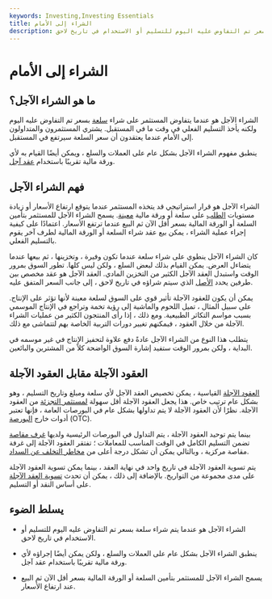 ```yaml
---
keywords: Investing,Investing Essentials
title: الشراء إلى الأمام
description: الشراء الآجل هو عندما يتم شراء سلعة بسعر تم التفاوض عليه اليوم للتسليم أو الاستخدام في تاريخ لاحق.
---
```


# الشراء إلى الأمام
## ما هو الشراء الآجل؟

الشراء الآجل هو عندما يتفاوض المستثمر على شراء [سلعة](/commodity) بسعر تم التفاوض عليه اليوم ولكنه يأخذ التسليم الفعلي في وقت ما في المستقبل. يشتري المستثمرون والمتداولون إلى الأمام عندما يعتقدون أن سعر السلعة سيرتفع في المستقبل.

ينطبق مفهوم الشراء الآجل بشكل عام على العملات والسلع ، ويمكن أيضًا القيام به لأي ورقة مالية تقريبًا باستخدام [عقد آجل](/forwardcontract).

## فهم الشراء الآجل

الشراء الآجل هو قرار استراتيجي قد يتخذه المستثمر عندما يتوقع ارتفاع الأسعار أو زيادة مستويات [الطلب](/demand) على سلعة أو ورقة مالية [معينة](/security). يسمح الشراء الآجل للمستثمر بتأمين السلعة أو الورقة المالية بسعر أقل الآن ثم البيع عندما ترتفع الأسعار. اعتمادًا على كيفية إجراء عملية الشراء ، يمكن بيع عقد شراء السلعة أو الورقة المالية لطرف آخر يقوم بالتسليم الفعلي.

كان الشراء الآجل ينطوي على شراء سلعة عندما تكون وفيرة ، وتخزينها ، ثم بيعها عندما يتضاءل العرض. يمكن القيام بذلك لبعض السلع ، ولكن ليس كلها. تطور السوق بمرور الوقت واستبدل العقد الآجل الكثير من التخزين المادي. العقد الآجل هو عقد مخصص بين طرفين يحدد [الأصل](/asset) الذي سيتم شراؤه في تاريخ لاحق ، إلى جانب السعر المتفق عليه.

يمكن أن يكون للعقود الآجلة تأثير قوي على السوق لسلعة معينة لأنها تؤثر على الإنتاج. على سبيل المثال ، تميل اللحوم والماشية إلى رؤية تخمة وتراجع في الإنتاج الموسمي بسبب مواسم التكاثر الطبيعية. ومع ذلك ، إذا رأى المنتجون الكثير من عمليات الشراء الآجلة من خلال العقود ، فيمكنهم تغيير دورات التربية الخاصة بهم لتتماشى مع ذلك.

يتطلب هذا النوع من الشراء الآجل عادةً دفع علاوة لتحفيز الإنتاج في غير موسمه في البداية ، ولكن بمرور الوقت ستفيد إشارة السوق الواضحة كلاً من المشترين والبائعين.

## العقود الآجلة مقابل العقود الآجلة

[العقود الآجلة](/futurescontract) القياسية ، يمكن تخصيص العقد الآجل لأي سلعة ومبلغ وتاريخ التسليم ، وهو بشكل عام ترتيب خاص. هذا يجعل العقود الآجلة أقل سهولة [لمستثمر التجزئة](/retailinvestor) من العقود الآجلة. نظرًا لأن العقود الآجلة لا يتم تداولها بشكل عام في البورصات العامة ، فإنها تعتبر أدوات خارج [البورصة](/otc) (OTC).

بينما يتم توحيد العقود الآجلة ، يتم التداول في البورصات الرئيسية ولديها [غرف مقاصة](/clearinghouse) تضمن التسليم الكامل في الوقت المناسب للمعاملات ؛ تفتقر العقود الآجلة إلى غرفة مقاصة مركزية ، وبالتالي يمكن أن تشكل درجة أعلى من [مخاطر التخلف عن السداد](/defaultrisk).

يتم تسوية العقود الآجلة في تاريخ واحد في نهاية العقد ، بينما يمكن تسوية العقود الآجلة على مدى مجموعة من التواريخ. بالإضافة إلى ذلك ، يمكن أن تحدث [تسوية العقد الآجلة](/settlement_period) على أساس النقد أو التسليم.

## يسلط الضوء

- الشراء الآجل هو عندما يتم شراء سلعة بسعر تم التفاوض عليه اليوم للتسليم أو الاستخدام في تاريخ لاحق.

- ينطبق الشراء الآجل بشكل عام على العملات والسلع ، ولكن يمكن أيضًا إجراؤه لأي ورقة مالية تقريبًا باستخدام عقد آجل.

- يسمح الشراء الآجل للمستثمر بتأمين السلعة أو الورقة المالية بسعر أقل الآن ثم البيع عند ارتفاع الأسعار.

